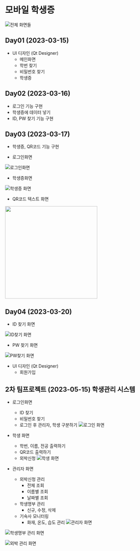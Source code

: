 # 모바일 학생증
![전체 화면들](https://github.com/Tarel-IoT-PK/Campus/blob/main/images/AllWindow.png?raw=true)

## Day01 (2023-03-15)
- UI 디자인 (Qt Designer)
    - 메인화면
    - 학번 찾기
    - 비밀번호 찾기
    - 학생증

## Day02 (2023-03-16)
- 로그인 기능 구현
- 학생증에 데이터 넣기
- ID, PW 찾기 기능 구현

## Day03 (2023-03-17)
- 학생증, QR코드 기능 구현

- 로그인화면

![로그인화면](https://github.com/Tarel-IoT-PK/Campus/blob/main/images/Home.png?raw=true)

- 학생증화면

![학생증 화면](https://github.com/Tarel-IoT-PK/Campus/blob/main/images/studentcard.png?raw=true)

- QR코드 텍스트 화면

<img src="https://github.com/Tarel-IoT-PK/Campus/blob/main/images/QRtext.jpg?raw=true" width = "300" />



## Day04 (2023-03-20)
- ID 찾기 화면

![ID찾기 화면](https://github.com/Tarel-IoT-PK/Campus/blob/main/images/findID.png?raw=true)

- PW 찾기 화면

![PW찾기 화면](https://github.com/Tarel-IoT-PK/Campus/blob/main/images/findPW.png?raw=true)

- UI 디자인 (Qt Designer)
    - 회원가입


## 2차 팀프로젝트 (2023-05-15) 학생관리 시스템
- 로그인화면
	- ID 찾기
	- 비밀번호 찾기
	- 로그인 후 관리자, 학생 구분하기
![로그인 화면](https://raw.githubusercontent.com/Tarel-IoT-PK/Campus/main/WPF/StudentCard/images/login.gif)


	
- 학생 화면
	- 학번, 이름, 전공 출력하기
	- QR코드 출력하기
	- 외박신청
![학생 화면](https://raw.githubusercontent.com/Tarel-IoT-PK/Campus/main/WPF/StudentCard/images/studentManagement.gif)
	
- 관리자 화면
	- 외박신청 관리
		- 전체 조회
		- 이름별 조회
		- 날짜별 조회
	- 학생명부 관리
		- 신규, 수정, 삭제
	- 기숙사 모니터링
		- 화재, 온도, 습도 관리
![관리자 화면](https://raw.githubusercontent.com/Tarel-IoT-PK/Campus/main/WPF/StudentCard/images/Manager.gif)

![학생명부 관리 화면](https://raw.githubusercontent.com/Tarel-IoT-PK/Campus/main/WPF/StudentCard/images/StudentList.gif)

![외박 관리 화면](https://raw.githubusercontent.com/Tarel-IoT-PK/Campus/main/WPF/StudentCard/images/WhyPark_Manager.gif)